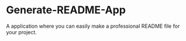 # Generate-README-App
A application where you can easily make a professional README file for your project.
